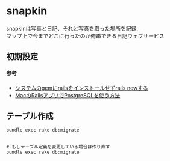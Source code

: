 # snapkin
snapkinは写真と日記、それと写真を取った場所を記録  
マップ上で今までどこに行ったのか俯瞰できる日記ウェブサービス

## 初期設定
#### 参考
* [システムのgemにrailsをインストールせずrails newする](http://qiita.com/youcune/items/222777415f00d19cccb4)
* [MacのRailsアプリでPostgreSQLを使う方法](http://qiita.com/yh2020/items/8be3087004d100fe752b)

## テーブル作成
```
bundle exec rake db:migrate  
  

# もしテーブル定義を変更している場合は作り直す
bundle exec rake db:migrate
```
